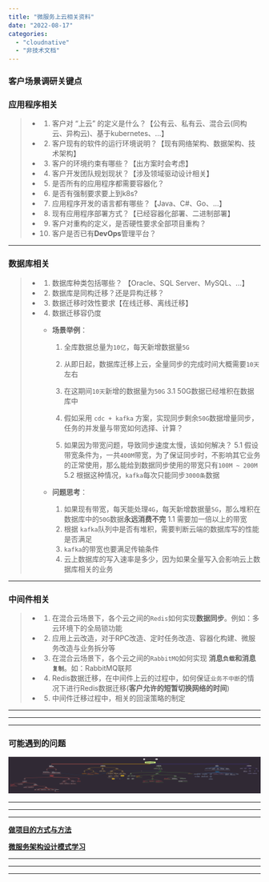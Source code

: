 ```yaml
---
title: "微服务上云相关资料"
date: "2022-08-17"
categories: 
  - "cloudnative"
  - "非技术文档"
---
```


### 客户场景调研关键点

### **应用程序相关**

> - 1. 客户对 “上云” 的定义是什么？【公有云、私有云、混合云(同构云、异构云)、基于kubernetes、...】
> - 2. 客户现有的软件的运行环境说明？【现有网络架构、数据架构、技术架构】
> - 3. 客户的环境约束有哪些？【出方案时会考虑】
> - 4. 客户开发团队规划现状？【涉及领域驱动设计相关】
> - 5. 是否所有的应用程序都需要容器化？
> - 6. 是否有强制要求要上到k8s?
> - 7. 应用程序开发的语言都有哪些？【Java、C#、Go、...】
> - 8. 现有应用程序部署方式？【已经容器化部署、二进制部署】
> - 9. 客户对重构的定义，是否硬性要求全部项目重构？
> - 10. 客户是否已有**DevOps**管理平台？

* * *

### **数据库相关**

> - 1. 数据库种类包括哪些？ 【Oracle、SQL Server、MySQL、...】
> - 2. 数据库是同构迁移？还是异构迁移？
> - 3. 数据迁移时效性要求【在线迁移、离线迁移】
> - 4. 数据迁移容仍度
>     
>     - **场景举例**：
>         1. 全库数据总量为`10亿`，每天新增数据量`5G`
>             
>         2. 从即日起，数据库迁移上云，全量同步的完成时间大概需要`10天`左右
>             
>         3. 在这期间`10天`新增的数据量为`50G` 3.1 50G数据已经堆积在数据库中
>             
>         4. 假如采用 `cdc + kafka` 方案，实现同步剩余`50G`数据增量同步，任务的并发量与带宽如何选择、计算？
>             
>         5. 如果因为带宽问题，导致同步速度太慢，该如何解决？ 5.1 假设带宽条件为，一共`400M`带宽，为了保证同步时，不影响其它业务的正常使用，那么能给到数据同步使用的带宽只有`100M ~ 200M` 5.2 根据这种情况，`kafka`每次只能同步`3000条`数据
>             
>     - **问题思考**：
>         
>         1. 如果现有带宽，每天能处理`4G`，每天新增数据量`5G`，那么堆积在数据库中的`50G`数据**永远消费不完** 1.1 需要加一倍以上的带宽
>         2. 根据 `kafka`队列中是否有堆积，需要判断云端的数据库写的性能是否满足
>         3. `kafka`的带宽也要满足传输条件
>         4. 云上数据库的写入速率是多少，因为如果全量写入会影响云上数据库相关的业务

* * *

### **中间件相关**

> - 1. 在混合云场景下，各个云之间的`Redis`如何实现**数据同步**。例如：多云环境下的全局锁功能
> - 2. 应用上云改造，对于RPC改造、定时任务改造、容器化构建、微服务改造与业务拆分等
> - 3. 在混合云场景下，各个云之间的`RabbitMQ`如何实现 **消息`负载`和消息`复制`**。如：RabbitMQ联邦
> - 4. Redis数据迁移，在中间件上云的过程中，如何保证`业务不中断`的情况下进行Redis数据迁移(**客户允许的短暂切换网络的时间**)
> - 5. 中间件迁移过程中，相关的回滚策略的制定

* * *

* * *

* * *

### 可能遇到的问题

![](images/possible_problems.png)

* * *

* * *

* * *

**[做项目的方式与方法](http://www.dev-share.top/2022/02/21/%e5%81%9a%e9%a1%b9%e7%9b%ae%e7%9a%84%e6%96%b9%e5%bc%8f%e4%b8%8e%e6%96%b9%e6%b3%95/ "做项目的方式与方法")**

**[微服务架构设计模式学习](http://www.dev-share.top/2022/07/25/%e5%be%ae%e6%9c%8d%e5%8a%a1%e6%9e%b6%e6%9e%84%e8%ae%be%e8%ae%a1%e6%a8%a1%e5%bc%8f%e5%ad%a6%e4%b9%a0/ "微服务架构设计模式学习")**

* * *

* * *

* * *

